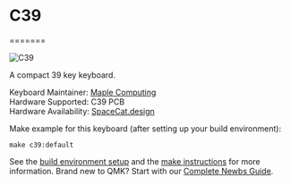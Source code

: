 # C39
=======

![C39](https://i.imgur.com/KuWIIuW.png)

A compact 39 key keyboard.

Keyboard Maintainer: [Maple Computing]()  
Hardware Supported: C39 PCB  
Hardware Availability: [SpaceCat.design](https://spacecat.design)

Make example for this keyboard (after setting up your build environment):

    make c39:default

See the [build environment setup](https://docs.qmk.fm/#/getting_started_build_tools) and the [make instructions](https://docs.qmk.fm/#/getting_started_make_guide) for more information. Brand new to QMK? Start with our [Complete Newbs Guide](https://docs.qmk.fm/#/newbs).
